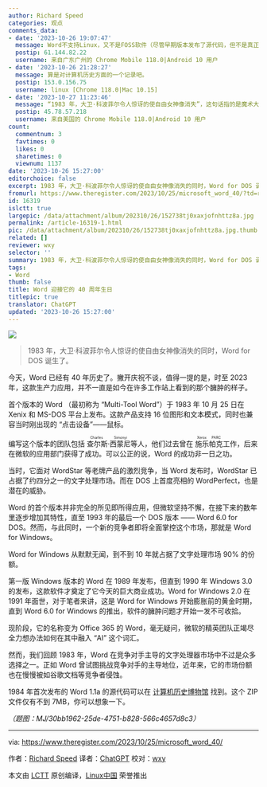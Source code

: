 ```yaml
---
author: Richard Speed
categories: 观点
comments_data:
- date: '2023-10-26 19:07:47'
  message: Word不支持Linux，又不是FOSS软件（尽管早期版本发布了源代码，但不是真正的开源软件），只应该出现在“硬核观察”里，为什么要单独发一篇关于它的文章？
  postip: 61.144.82.22
  username: 来自广东广州的 Chrome Mobile 118.0|Android 10 用户
- date: '2023-10-26 21:28:27'
  message: 算是对计算机历史方面的一个记录吧。
  postip: 153.0.156.75
  username: linux [Chrome 118.0|Mac 10.15]
- date: '2023-10-27 11:23:46'
  message: “1983 年，大卫·科波菲尔令人惊讶的使自由女神像消失”，这句话指的是魔术大师大卫·科波菲尔于1983年进行的一场著名魔术。
  postip: 45.78.57.218
  username: 来自美国的 Chrome Mobile 118.0|Android 10 用户
count:
  commentnum: 3
  favtimes: 0
  likes: 0
  sharetimes: 0
  viewnum: 1137
date: '2023-10-26 15:27:00'
editorchoice: false
excerpt: 1983 年，大卫·科波菲尔令人惊讶的使自由女神像消失的同时，Word for DOS 诞生了。
fromurl: https://www.theregister.com/2023/10/25/microsoft_word_40/?td=rt-3a
id: 16319
islctt: true
largepic: /data/attachment/album/202310/26/152738tj0xaxjofnhttz8a.jpg
permalink: /article-16319-1.html
pic: /data/attachment/album/202310/26/152738tj0xaxjofnhttz8a.jpg.thumb.jpg
related: []
reviewer: wxy
selector: ''
summary: 1983 年，大卫·科波菲尔令人惊讶的使自由女神像消失的同时，Word for DOS 诞生了。
tags:
- Word
thumb: false
title: Word 迎接它的 40 周年生日
titlepic: true
translator: ChatGPT
updated: '2023-10-26 15:27:00'
---
```


![](/data/attachment/album/202310/26/152738tj0xaxjofnhttz8a.jpg)



> 
> 1983 年，大卫·科波菲尔令人惊讶的使自由女神像消失的同时，Word for DOS 诞生了。
> 
> 
> 


今天，Word 已经有 40 年历史了。撇开庆祝不谈，值得一提的是，时至 2023 年，这款生产力应用，并不一直是如今在许多工作站上看到的那个臃肿的样子。


首个版本的 Word （最初称为 “Multi-Tool Word”）于 1983 年 10 月 25 日在 Xenix 和 MS-DOS 平台上发布。这款产品支持 16 位图形和文本模式，同时也兼容当时刚出现的 “点击设备”——鼠标。


编写这个版本的团队包括 <ruby> 查尔斯·西蒙尼 <rt>  Charles Simonyi </rt></ruby> 等人，他们过去曾在 <ruby> 施乐帕克 <rt>  Xerox PARC </rt></ruby> 工作，后来在微软的应用部门获得了成功。可以公正的说，Word 的成功非一日之功。


当时，它面对 WordStar 等老牌产品的激烈竞争，当 Word 发布时，WordStar 已占据了约四分之一的文字处理市场。而在 DOS 上首度亮相的 WordPerfect，也是潜在的威胁。


Word 的首个版本并非完全的所见即所得应用，但微软坚持不懈，在接下来的数年里逐步增加其特性，直至 1993 年的最后一个 DOS 版本 —— Word 6.0 for DOS。然而，与此同时，一个新的竞争者即将全面掌控这个市场，那就是 Word for Windows。


Word for Windows 从默默无闻，到不到 10 年就占据了文字处理市场 90% 的份额。


第一版 Windows 版本的 Word 在 1989 年发布，但直到 1990 年 Windows 3.0 的发布，这款软件才奠定了它今天的巨大商业成功。Word for Windows 2.0 在 1991 年面世，对于笔者来讲，这是 Word for Windows 开始膨胀前的黄金时期，直到 Word 6.0 for Windows 的推出，软件的臃肿问题才开始一发不可收拾。


现阶段，它的名称变为 Office 365 的 Word，毫无疑问，微软的精英团队正竭尽全力想办法如何在其中融入 “AI” 这个词汇。


然而，我们回顾 1983 年，Word 在竞争对手主导的文字处理器市场中不过是众多选择之一。正如 Word 曾试图挑战竞争对手的主导地位，近年来，它的市场份额也在慢慢被如谷歌文档等竞争者侵蚀。


1984 年首次发布的 Word 1.1a 的源代码可以在 [计算机历史博物馆](https://computerhistory.org/blog/microsoft-word-for-windows-1-1a-source-code/) 找到。这个 ZIP 文件仅有不到 7MB，你可以想象一下。


*（题图：MJ/30bb1962-25de-4751-b828-566c4657d8c3）*




---


via: <https://www.theregister.com/2023/10/25/microsoft_word_40/> 


作者：[Richard Speed](https://www.theregister.com/Author/Richard-Speed "Read more by this author") 译者：[ChatGPT](https://linux.cn/lctt/ChatGPT) 校对：[wxy](https://github.com/wxy)


本文由 [LCTT](https://github.com/LCTT/TranslateProject) 原创编译，[Linux中国](/article-16309-1.html) 荣誉推出